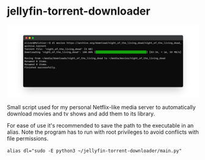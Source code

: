 # jellyfin-torrent-downloader
![alt text](screenshot.png "Logo Title Text 1")

Small script used for my personal Netflix-like media server to automatically download movies and tv shows 
and add them to its library. 

For ease of use it's recommended to save the path to the executable in an alias.
Note the program has to run with root privileges to avoid conflicts with file permissions.   

`alias dl="sudo -E python3 ~/jellyfin-torrent-downloader/main.py"`
